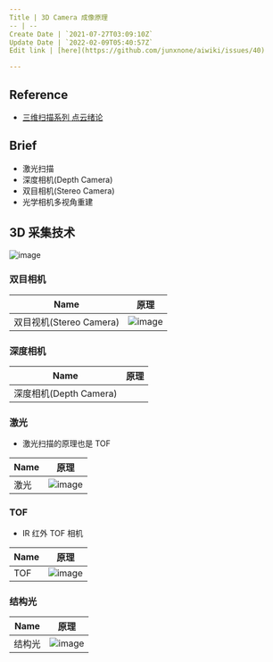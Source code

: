 ```yaml
---
Title | 3D Camera 成像原理
-- | --
Create Date | `2021-07-27T03:09:10Z`
Update Date | `2022-02-09T05:40:57Z`
Edit link | [here](https://github.com/junxnone/aiwiki/issues/40)

---
```

## Reference
- [三维扫描系列 点云绪论](https://blog.csdn.net/qq_32171789/article/details/114818081)

## Brief
- 激光扫描
- 深度相机(Depth Camera)
- 双目相机(Stereo Camera)
- 光学相机多视角重建

## 3D 采集技术

![image](https://user-images.githubusercontent.com/2216970/126923107-0ac52d58-6405-44b5-8148-d7ebaf923699.png)


### 双目相机

Name | 原理 
-- | -- 
双目视机(Stereo Camera) | ![image](https://user-images.githubusercontent.com/2216970/126762729-a2e2d481-0e32-4f74-9923-d873c03518ff.png) 

### 深度相机

Name | 原理 
-- | -- 
深度相机(Depth Camera) | 


### 激光
- 激光扫描的原理也是 TOF

Name | 原理 
-- | -- 
激光 | ![image](https://user-images.githubusercontent.com/2216970/126762825-28bca7cb-40c2-4055-ba75-cd54946f57bd.png)

### TOF
- IR 红外 TOF 相机

Name | 原理 
-- | -- 
TOF | ![image](https://user-images.githubusercontent.com/2216970/126762752-632f00f3-dae2-4779-a8fe-8c9ffe6dcefb.png) 


### 结构光
 
Name | 原理 
-- | -- 
结构光 | ![image](https://user-images.githubusercontent.com/2216970/126762766-dd7d82bb-1b4e-4604-9b11-b7414df36de4.png) 



